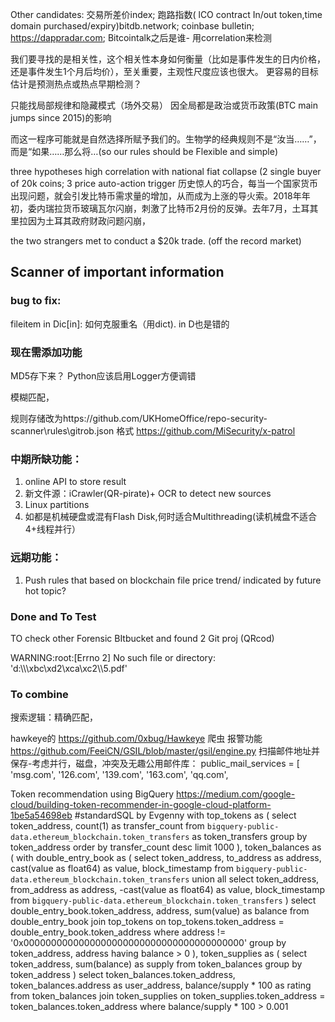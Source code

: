 Other candidates: 交易所差价index; 跑路指数( lCO contract In/out token,time domain purchased/expiry)bitdb.network; coinbase bulletin; https://dappradar.com; Bitcointalk之后是谁- 用correlation来检测

我们要寻找的是相关性，这个相关性本身如何衡量（比如是事件发生的日内价格，还是事件发生1个月后均价），至关重要，主观性尺度应该也很大。
更容易的目标估计是预测热点或热点早期检测？

只能找局部规律和隐藏模式（场外交易） 因全局都是政治或货币政策(BTC main jumps since 2015)的影响

而这一程序可能就是自然选择所赋予我们的。生物学的经典规则不是“汝当……”，而是“如果……那么将…(so our rules should be Flexible and simple)

three hypotheses high correlation with national fiat collapse (2 single buyer of 20k coins; 3 price auto-action trigger 历史惊人的巧合，每当一个国家货币出现问题，就会引发比特币需求量的增加，从而成为上涨的导火索。2018年年初，委内瑞拉货币玻璃瓦尔闪崩，刺激了比特币2月份的反弹。去年7月，土耳其里拉因为土耳其政府财政问题闪崩，

the two strangers met to conduct a $20k trade. (off the record market)


## Scanner of important information
### bug to fix:
fileitem in Dic[in]: 如何克服重名（用dict). in D也是错的
### 现在需添加功能
MD5存下来？
Python应该启用Logger方便调错

模糊匹配，

规则存储改为https://github.com/UKHomeOffice/repo-security-scanner\rules\gitrob.json 格式
https://github.com/MiSecurity/x-patrol
### 中期所缺功能：
1. online API to store result
2. 新文件源：iCrawler(QR-pirate)+ OCR to detect new sources
3. Linux partitions
4. 如都是机械硬盘或混有Flash Disk,何时适合Multithreading(读机械盘不适合4+线程并行）
### 远期功能：
1. Push rules that based on blockchain file price trend/ indicated by future hot topic?

### Done and To Test
TO check other Forensic BItbucket and found 2 Git proj (QRcod)

WARNING:root:[Errno 2] No such file or directory: 'd:\\\\\\xbc\\xd2\\xca\\xc2\\\\5.pdf'



### To combine
搜索逻辑：精确匹配，

hawkeye的 https://github.com/0xbug/Hawkeye 爬虫 报警功能
https://github.com/FeeiCN/GSIL/blob/master/gsil/engine.py 扫描邮件地址并保存-考虑并行，磁盘，冲突及无趣公用邮件库：
public_mail_services = [
    'msg.com',
    '126.com',
    '139.com',
    '163.com',
    'qq.com',

Token recommendation using BigQuery 
https://medium.com/google-cloud/building-token-recommender-in-google-cloud-platform-1be5a54698eb
#standardSQL by Evgenny
with top_tokens as (
  select token_address, count(1) as transfer_count
  from `bigquery-public-data.ethereum_blockchain.token_transfers` as token_transfers
  group by token_address
  order by transfer_count desc
  limit 1000
),
token_balances as (
    with double_entry_book as (
        select token_address, to_address as address, cast(value as float64) as value, block_timestamp
        from `bigquery-public-data.ethereum_blockchain.token_transfers`
        union all
        select token_address, from_address as address, -cast(value as float64) as value, block_timestamp
        from `bigquery-public-data.ethereum_blockchain.token_transfers`
    )
    select double_entry_book.token_address, address, sum(value) as balance
    from double_entry_book
    join top_tokens on top_tokens.token_address = double_entry_book.token_address
    where address != '0x0000000000000000000000000000000000000000'
    group by token_address, address
    having balance > 0
),
token_supplies as (
    select token_address, sum(balance) as supply
    from token_balances
    group by token_address
)
select 
    token_balances.token_address, 
    token_balances.address as user_address, 
    balance/supply * 100 as rating
from token_balances
join token_supplies on token_supplies.token_address = token_balances.token_address
where balance/supply * 100 > 0.001
